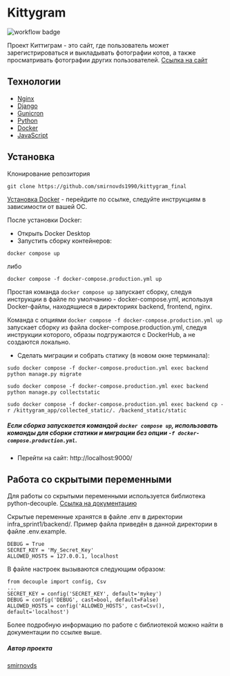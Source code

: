 # Kittygram

![workflow badge](https://github.com/smirnovds1990/kittygram_final/actions/workflows/main.yml/badge.svg)

Проект Киттиграм - это сайт, где пользователь может зарегистрироваться и выкладывать фотографии котов, а также просматривать фотографии других пользователей.
[Ссылка на сайт](https://kgram.sytes.net/)

## Технологии
- [Nginx](https://nginx.org/ru/)
- [Django](https://www.djangoproject.com/)
- [Gunicron](https://gunicorn.org/)
- [Python](https://www.python.org/)
- [Docker](https://www.docker.com/)
- [JavaScript](https://www.javascript.com/)

## Установка
Клонирование репозитория

```
git clone https://github.com/smirnovds1990/kittygram_final
```

[Установка Docker](https://www.docker.com/get-started/) - перейдите по ссылке, следуйте инструкциям в зависимости от вашей ОС.

После установки Docker:
- Открыть Docker Desktop
- Запустить сборку контейнеров:
```
docker compose up
```
либо
```
docker compose -f docker-compose.production.yml up
```
Простая команда ```docker compose up``` запускает сборку, следуя инструкции в файле по умолчанию - docker-compose.yml, используя Docker-файлы, находящиеся в директориях backend, frontend, nginx.

Команда с опциями ```docker compose -f docker-compose.production.yml up``` запускает сборку из файла docker-compose.production.yml, следуя инструкции которого, образы подгружаются с DockerHub, а не создаются локально.
- Сделать миграции и собрать статику (в новом окне терминала):
```
sudo docker compose -f docker-compose.production.yml exec backend python manage.py migrate
```
```
sudo docker compose -f docker-compose.production.yml exec backend python manage.py collectstatic
```
```
sudo docker compose -f docker-compose.production.yml exec backend cp -r /kittygram_app/collected_static/. /backend_static/static
```
##### Если сборка запускается командой ```docker compose up```, использовать команды для сборки статики и миграции без опции ```-f docker-compose.production.yml```.
- Перейти на сайт: http://localhost:9000/

## Работа со скрытыми переменными
Для работы со скрытыми переменными используется библиотека python-decouple.
[Ссылка на документацию](https://pypi.org/project/python-decouple/)

Скрытые переменные хранятся в файле .env в директории infra_sprint1/backend/. Пример файла приведён в данной директории в файле .env.example.
```
DEBUG = True
SECRET_KEY = 'My_Secret_Key'
ALLOWED_HOSTS = 127.0.0.1, localhost
```
В файле настроек вызываются следующим образом:
```
from decouple import config, Csv
...
SECRET_KEY = config('SECRET_KEY', default='mykey')
DEBUG = config('DEBUG', cast=bool, default=False)
ALLOWED_HOSTS = config('ALLOWED_HOSTS', cast=Csv(), default='localhost')
```
Более подробную информацию по работе с библиотекой можно найти в документации по ссылке выше.

##### Автор проекта
[smirnovds](https://github.com/smirnovds1990)
